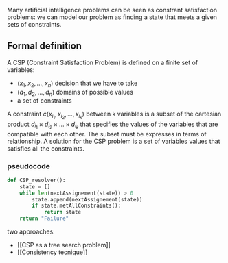 Many artificial intelligence problems can be seen as constrant satisfaction problems: we can model our problem as finding a state that meets a given sets of constraints.

## Formal definition
A CSP (Constraint Satisfaction Problem) is defined on a finite set of variables:
-  $(x_1, x_2, \dots, x_n)$ decision that we have to take
- $(d_1, d_2, \dots, d_n)$ domains of possible values
- a set of constraints

A constraint $c(x_{i_1}, x_{i_2}, \dots, x_{i_k})$ between k variables is a subset of the cartesian product $d_{i_1} \times d_{i_2} \times \dots \times d_{i_k}$ that specifies the values of the variables that are compatible with each other. The subset must be expresses in terms of relationship.
A solution for the CSP problem is a set of variables values that satisfies all the constraints.

### pseudocode
```python
def CSP_resolver():
	state = []
	while len(nextAssignement(state)) > 0
		state.append(nextAssignement(state))
		if state.metAllConstraints():
			return state
	return "Failure"

```

two approaches:
- [[CSP as a tree search problem]]
- [[Consistency tecnique]]